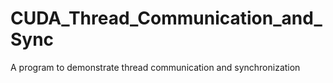 # CUDA_Thread_Communication_and_Sync
A program to demonstrate thread communication and synchronization
